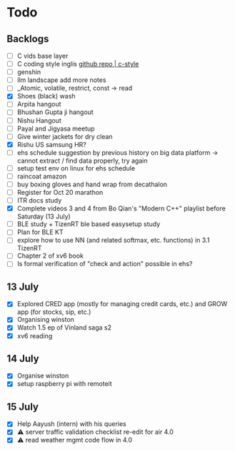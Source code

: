 # Todo

## Backlogs

- [ ] C vids base layer
- [ ] C coding style inglis [github repo | c-style](https://github.com/mcinglis/c-style)
- [ ] genshin
- [ ] llm landscape add more notes
- [ ] _Atomic, volatile, restrict, const -> read
- [x] Shoes (black) wash
- [ ] Arpita hangout
- [ ] Bhushan Gupta ji hangout
- [ ] Nishu Hangout
- [ ] Payal and Jigyasa meetup
- [ ] Give winter jackets for dry clean
- [x] Rishu US samsung HR?
- [ ] ehs schedule suggestion by previous history on big data platform -> cannot extract / find data properly, try again
- [ ] setup test env on linux for ehs schedule
- [ ] raincoat amazon
- [ ] buy boxing gloves and hand wrap from decathalon
- [ ] Register for Oct 20 marathon
- [ ] ITR docs study
- [x] Complete videos 3 and 4 from Bo Qian's "Modern C++" playlist before Saturday (13 July)
- [ ] BLE study + TizenRT ble based easysetup study
- [ ] Plan for BLE KT
- [ ] explore how to use NN (and related softmax, etc. functions) in 3.1 TizenRT
- [ ] Chapter 2 of xv6 book
- [ ] Is formal verification of "check and action" possible in ehs?

## 13 July

- [x] Explored CRED app (mostly for managing credit cards, etc.) and GROW app (for stocks, sip, etc.)
- [x] Organising winston
- [x] Watch 1.5 ep of Vinland saga s2
- [x] xv6 reading

## 14 July

- [x] Organise winston
- [x] setup raspberry pi with remoteit

## 15 July

- [x] Help Aayush (intern) with his queries
- [x] :warning: server traffic validation checklist re-edit for air 4.0
- [x] :warning: read weather mgmt code flow in 4.0
